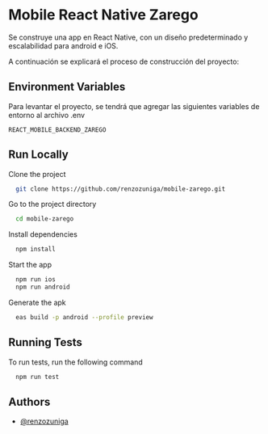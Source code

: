 
# Mobile React Native Zarego

Se construye una app en React Native, con un diseño predeterminado y escalabilidad para android e iOS.

A continuación se explicará el proceso de construcción del proyecto:




## Environment Variables

Para levantar el proyecto, se tendrá que agregar las siguientes variables de entorno al archivo .env

`REACT_MOBILE_BACKEND_ZAREGO`

## Run Locally

Clone the project

```bash
  git clone https://github.com/renzozuniga/mobile-zarego.git
```

Go to the project directory

```bash
  cd mobile-zarego
```

Install dependencies

```bash
  npm install
```

Start the app

```bash
  npm run ios
  npm run android
```


Generate the apk

```bash
  eas build -p android --profile preview
```
## Running Tests

To run tests, run the following command

```bash
  npm run test
```


## Authors

- [@renzozuniga](https://www.github.com/renzozuniga)

